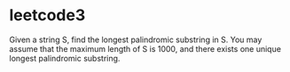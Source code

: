 # leetcode3
Given a string S, find the longest palindromic substring in S. You may assume that the maximum length of S is 1000, and there exists one unique longest palindromic substring.
